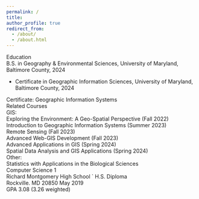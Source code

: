 ```yaml
---
permalink: /
title:
author_profile: true
redirect_from: 
  - /about/
  - /about.html
---
```


Education<br>
B.S. in Geography & Environmental Sciences, University of Maryland, Baltimore County, 2024
* Certificate in Geographic Information Sciences, University of Maryland, Baltimore County, 2024

Certificate: Geographic Information Systems<br>
Related Courses<br>
GIS:<br>
Exploring the Environment: A Geo-Spatial Perspective (Fall 2022)<br>
Introduction to Geographic Information Systems (Summer 2023)<br>
Remote Sensing (Fall 2023)<br>
Advanced Web-GIS Development (Fall 2023)<br>
Advanced Applications in GIS (Spring 2024)<br>
Spatial Data Analysis and GIS Applications (Spring 2024)<br>
Other:<br>
Statistics with Applications in the Biological Sciences<br>
Computer Science 1<br>
Richard Montgomery High School ` H.S. Diploma<br>
Rockville. MD 20850 May 2019<br>
GPA 3.08 (3.26 weighted)<br>
